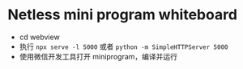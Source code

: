 # Netless mini program whiteboard

- cd webview
- 执行 ```npx serve -l 5000``` 或者 ```python -m SimpleHTTPServer 5000```
- 使用微信开发工具打开 miniprogram，编译并运行

